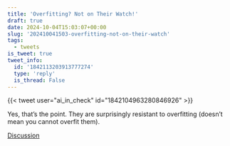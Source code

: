 ```yaml
---
title: 'Overfitting? Not on Their Watch!'
draft: true
date: 2024-10-04T15:03:07+00:00
slug: '202410041503-overfitting-not-on-their-watch'
tags:
  - tweets
is_tweet: true
tweet_info:
  id: '1842113203913777274'
  type: 'reply'
  is_thread: False
---
```




{{< tweet user="ai_in_check" id="1842104963280846926" >}}

Yes, that’s the point. They are surprisingly resistant to overfitting (doesn’t mean you cannot overfit them).

[Discussion](https://x.com/sytelus/status/1842113203913777274)

